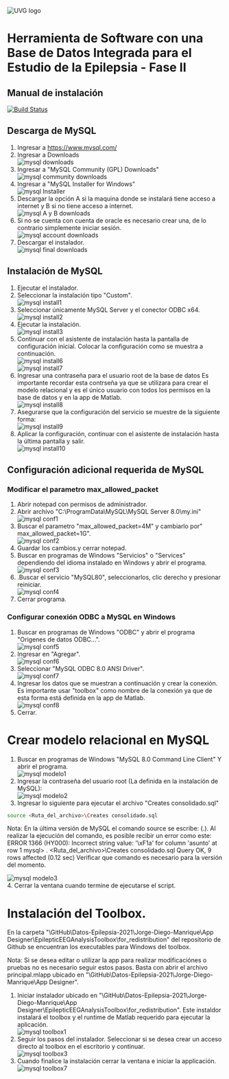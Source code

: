 ![UVG logo](https://res.cloudinary.com/webuvg/image/upload/f_auto,q_auto,fl_lossy,w_200/v1561048457/WEB/institucional/Logo_Cuadro_Verde3x.jpg "UVG logo")
# Herramienta de Software con una Base de Datos Integrada para el Estudio de la Epilepsia - Fase II
## Manual de instalación

[![Build Status](https://travis-ci.org/joemccann/dillinger.svg?branch=master)](https://travis-ci.org/joemccann/dillinger)

## Descarga de  MySQL

1.  Ingresar a https://www.mysql.com/
2.  Ingresar a Downloads\
![mysql downloads](/Jorge-Diego-Manrique/descarga_mysql/ingresardownloads.png "Downloads")
3.  Ingresar a "MySQL Community (GPL) Downloads"\
![mysql community downloads](/Jorge-Diego-Manrique/descarga_mysql/downloads2.png "Community Downloads")
4.  Ingresar a "MySQL Installer for Windows"\
![mysql Installer](/Jorge-Diego-Manrique/descarga_mysql/downloads3.png "Installers")
5.  Descargar la opción A si la maquina donde se instalará tiene acceso a internet y B si no tiene acceso a internet.\
![mysql A y B downloads](/Jorge-Diego-Manrique/descarga_mysql/downloads4.png "A y B Downloads")
6.  Si no se cuenta con cuenta de oracle es necesario crear una, de lo contrario simplemente iniciar sesión.\
![mysql account downloads](/Jorge-Diego-Manrique/descarga_mysql/downloads5.png "account Downloads")
7.  Descargar el instalador.\
![mysql final downloads](/Jorge-Diego-Manrique/descarga_mysql/downloads6.png "final Downloads")

## Instalación de MySQL

1. Ejecutar el instalador.
2. Seleccionar la instalación tipo "Custom".\
![mysql install1](/Jorge-Diego-Manrique/install_mysql/1.png "install1")
3. Seleccionar únicamente MySQL Server y el conector ODBC x64.\
![mysql install2](/Jorge-Diego-Manrique/install_mysql/2.png "install2")
4. Ejecutar la instalación.\
![mysql install3](/Jorge-Diego-Manrique/install_mysql/3.png "install3")
5. Continuar con el asistente de instalación hasta la pantalla de configuración inicial. Colocar la configuración como se muestra a continuación.\
![mysql install6](/Jorge-Diego-Manrique/install_mysql/6.png "install6")\
![mysql install7](/Jorge-Diego-Manrique/install_mysql/7.png "install7")
6. Ingresar una contraseña para el usuario root de la base de datos Es importante recordar esta contrseña ya que se utilizara para crear el modelo relacional y es el único usuario con todos los permisos en la base de datos y en la app de Matlab.\
![mysql install8](/Jorge-Diego-Manrique/install_mysql/8.png "install8")
7. Asegurarse que la configuración del servicio se muestre de la siguiente forma:\
![mysql install9](/Jorge-Diego-Manrique/install_mysql/9.png "install9")
8. Aplicar la configuración, continuar con el asistente de instalación hasta la última pantalla y salir.\
![mysql install10](/Jorge-Diego-Manrique/install_mysql/10.png "install10")

## Configuración adicional requerida de MySQL
### Modificar el parametro max_allowed_packet
1. Abrir notepad con permisos de administrador.
2. Abrir archivo "C:\ProgramData\MySQL\MySQL Server 8.0\my.ini"\
![mysql conf1](/Jorge-Diego-Manrique/conf_mysql/1.png "conf1")
3. Buscar el parametro "max_allowed_packet=4M" y cambiarlo por" max_allowed_packet=1G".\
![mysql conf2](/Jorge-Diego-Manrique/conf_mysql/2.png "conf2")
4. Guardar los cambios.y cerrar notepad.
5. Buscar en programas de Windows "Servicios" o "Services" dependiendo del idioma instalado en Windows y abrir el programa.\
![mysql conf3](/Jorge-Diego-Manrique/conf_mysql/3.png "conf3")
6. .Buscar el servicio "MySQL80", seleccionarlos, clic derecho y presionar reiniciar.\
![mysql conf4](/Jorge-Diego-Manrique/conf_mysql/4.png "conf4")
7. Cerrar programa.

### Configurar conexión ODBC a MySQL en Windows
1. Buscar en programas de Windows "ODBC" y abrir el programa "Origenes de datos ODBC...".\
![mysql conf5](/Jorge-Diego-Manrique/conf_mysql/5.png "conf5")
2. Ingresar en "Agregar".\
![mysql conf6](/Jorge-Diego-Manrique/conf_mysql/6.png "conf6")
3. Seleccionar "MySQL ODBC 8.0 ANSI Driver".\
![mysql conf7](/Jorge-Diego-Manrique/conf_mysql/7.png "conf7")
4. Ingresar los datos que se muestran a continuación y crear la conexión. Es importante usar "toolbox" como nombre de la conexión ya que de esta forma está definida en la app de Matlab.\
![mysql conf8](/Jorge-Diego-Manrique/conf_mysql/8.png "conf8")
5. Cerrar.

# Crear modelo relacional en MySQL
1.  Buscar en programas de Windows "MySQL 8.0 Command Line Client" Y abrir el programa.\
![mysql modelo1](/Jorge-Diego-Manrique/crear_modelo/1.png "modelo1")
2.  Ingresar la contraseña del usuario root (La definida en la instalación de MySQL):\
![mysql modelo2](/Jorge-Diego-Manrique/crear_modelo/2.1.png "modelo2")
3.  Ingresar lo siguiente para ejecutar el archivo "Creates consolidado.sql"
```sh
source <Ruta_del_archivo>\Creates consolidado.sql
```
Nota: En la última versión de MySQL el comando source se escribe: (\.). Al realizar la ejecución del comando, es posible recibir un error como este: ERROR 1366 (HY000): Incorrect string value: '\xF1a' for column 'asunto' at row 1
mysql> \. <Ruta_del_archivo>\Creates consolidado.sql
Query OK, 9 rows affected (0.12 sec)
Verificar que comando es necesario para la versión del momento.

![mysql modelo3](/Jorge-Diego-Manrique/crear_modelo/3.png "modelo3")\
4.  Cerrar la ventana cuando termine de ejecutarse el script.

# Instalación del Toolbox.

En la carpeta "\GitHub\Datos-Epilepsia-2021\Jorge-Diego-Manrique\App Designer\EpilepticEEGAnalysisToolbox\for_redistribution" del repositorio de Github se encuentran los executables para Windows del toolbox. 

Nota: Si se desea editar o utilizar la app para realizar modificaciónes o pruebas no es necesario seguir estos pasos. Basta con abrir el archivo principal.mlapp ubicado en "\GitHub\Datos-Epilepsia-2021\Jorge-Diego-Manrique\App Designer".

1. Iniciar instalador ubicado en "\GitHub\Datos-Epilepsia-2021\Jorge-Diego-Manrique\App Designer\EpilepticEEGAnalysisToolbox\for_redistribution". Este instaldor instalará el toolbox y el runtime de Matlab requerido para ejecutar la aplicación.\
![mysql toolbox1](/Jorge-Diego-Manrique/install_toolbox/1.png "toolbox1")
2. Seguir los pasos del instalador. Seleccionar si se desea crear un acceso directo al toolbox en el escritorio y continuar.\
![mysql toolbox3](/Jorge-Diego-Manrique/install_toolbox/3.png "toolbox3")
3. Cuando finalice la instalación cerrar la ventana e iniciar la applicación.\
![mysql toolbox7](/Jorge-Diego-Manrique/install_toolbox/7.png "toolbox7")
